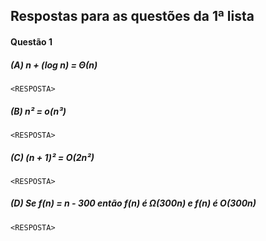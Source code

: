 Respostas para as questões da 1ª lista
--------------------------------------

#### Questão 1 ####
##### (A) n + (log n) = Θ(n)
    <RESPOSTA>

##### (B) n² = o(n³)
    <RESPOSTA>

##### (C) (n + 1)² = O(2n²)
    <RESPOSTA>

##### (D) Se f(n) = n - 300 então f(n) é &Omega;(300n) e f(n) é O(300n)
    <RESPOSTA>
